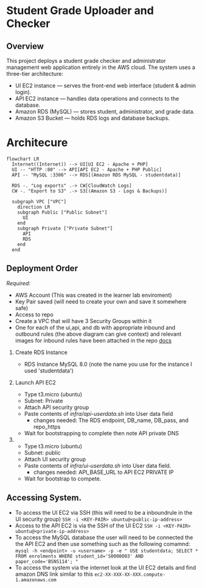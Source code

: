 # Student Grade Uploader and Checker
## Overview
This project deploys a student grade checker and administrator management web application entirely in the AWS cloud.
The system uses a three-tier architecture:
- UI EC2 instance — serves the front-end web interface (student & admin login).
- API EC2 instance — handles data operations and connects to the database.
- Amazon RDS (MySQL) — stores student, administrator, and grade data.
- Amazon S3 Bucket — holds RDS logs and database backups.

# Architecure 
```mermaid
flowchart LR
  Internet((Internet)) --> UI[UI EC2 - Apache + PHP]
  UI -- "HTTP :80" --> API[API EC2 - Apache + PHP Public]
  API -- "MySQL :3306" --> RDS[(Amazon RDS MySQL - studentdata)]

  RDS -. "Log exports" .-> CW[CloudWatch Logs]
  CW -. "Export to S3" .-> S3[(Amazon S3 - Logs & Backups)]

  subgraph VPC ["VPC"]
    direction LR
    subgraph Public ["Public Subnet"]
      UI
    end
    subgraph Private ["Private Subnet"]
      API
      RDS
    end
  end
```

## Deployment Order 
*Required:*
- AWS Account (This was created in the learner lab enviroment)
- Key Pair saved (will need to create your own and save it somewhere safe)
- Access to repo
- Create a VPC that will have 3 Security Groups within it
- One for each of the ui,api, and db with appropriate inbound and outbound rules (the above diagram can give context) and relevant images for inbound rules have been attached in the repo [docs](https://github.com/cash-cam/COSC349-A2/tree/main/docs)


1. Create RDS Instance 
	- RDS Instance MySQL 8.0 (note the name you use for the instance I used 'studentdata')
2. Launch API EC2
	- Type t3.micro (ubuntu)
	- Subnet: Private
	- Attach API security group
	- Paste contents of *infra/api-userdata.sh* into User data field
		- changes needed: The RDS endpoint, DB_name, DB_pass, and repo_https
	- Wait for bootstrapping to complete then note API private DNS

3. 
	- Type t3.micro (ubuntu)
	- Subnet: public
	- Attach UI security group
	- Paste contents of *infra/ui-userdata.sh* into User data field.
		- changes needed: API_BASE_URL to API EC2 PRIVATE IP
	- Wait for bootstrap to compete.

## Accessing System.
- To access the UI EC2 via SSH (this will need to be a inboundrule in the UI security group) `SSH -i <KEY-PAIR> ubuntu@<public-ip-address>`
- Access to the API EC2 is via the SSH of the UI EC2 `SSH -i <KEY-PAIR> ubuntu@<private-ip-address>`
- To access the MySQL database the user will need to be connected the the API EC2 and then use something such as the following comamnd: `mysql -h <endpoint> -u <username> -p -e "
  USE studentdata;
  SELECT * FROM enrolments WHERE student_id='S0000003' AND paper_code='BSNS114';
  " `
- To access the system via the internet look at the UI EC2 details and find amazon DNS link similar to this `ec2-XX-XXX-XX-XXX.compute-1.amazonaws.com`





